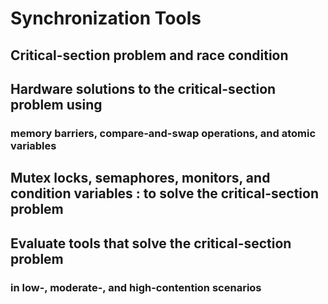 # Synchronization Tools
## Critical-section problem and race condition
## Hardware solutions to the critical-section problem using
### memory barriers, compare-and-swap operations, and atomic variables
## Mutex locks, semaphores, monitors, and condition variables : to solve the critical-section problem
## Evaluate tools that solve the critical-section problem
### in low-, moderate-, and high-contention scenarios

